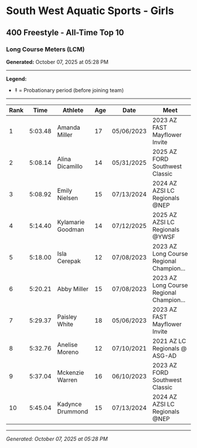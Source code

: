 # South West Aquatic Sports - Girls
## 400 Freestyle - All-Time Top 10
### Long Course Meters (LCM)

**Generated:** October 07, 2025 at 05:28 PM

---

**Legend:**
- ‡ = Probationary period (before joining team)

---

| Rank | Time | Athlete | Age | Date | Meet |
|------|------|---------|-----|------|------|
| 1 | 5:03.48 | Amanda Miller | 17 | 05/06/2023 | 2023 AZ FAST Mayflower Invite |
| 2 | 5:08.14 | Alina Dicamillo | 14 | 05/31/2025 | 2025 AZ FORD Southwest Classic |
| 3 | 5:08.92 | Emily Nielsen | 15 | 07/13/2024 | 2024 AZ AZSI LC Regionals @NEP |
| 4 | 5:14.40 | Kylamarie Goodman | 14 | 07/12/2025 | 2025 AZ AZSI LC Regionals @YWSF |
| 5 | 5:18.00 | Isla Cerepak | 12 | 07/08/2023 | 2023 AZ Long Course Regional Champion... |
| 6 | 5:20.21 | Abby Miller | 15 | 07/08/2023 | 2023 AZ Long Course Regional Champion... |
| 7 | 5:29.37 | Paisley White | 18 | 05/06/2023 | 2023 AZ FAST Mayflower Invite |
| 8 | 5:32.76 | Anelise Moreno | 12 | 07/10/2021 | 2021 AZ LC Regionals @ ASG-AD |
| 9 | 5:37.04 | Mckenzie Warren | 16 | 06/10/2023 | 2023 AZ FORD Southwest Classic |
| 10 | 5:45.04 | Kadynce Drummond | 15 | 07/13/2024 | 2024 AZ AZSI LC Regionals @NEP |

---

*Generated: October 07, 2025 at 05:28 PM*
